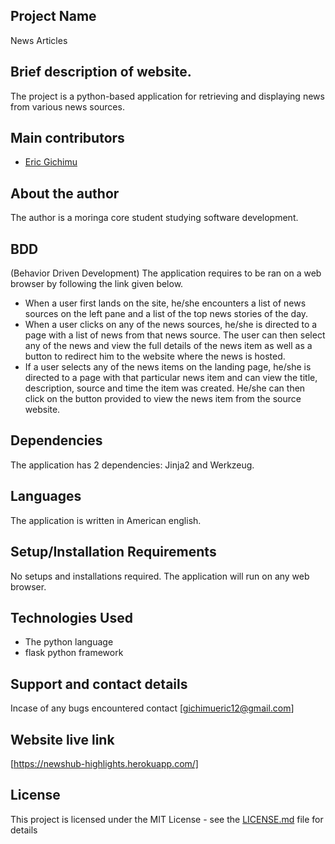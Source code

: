 ## Project Name
 News Articles

## Brief description of website.
The project is a python-based application for retrieving and displaying news from various news sources.

## Main contributors
- [Eric Gichimu](https://github.com/Gichimu)


## About the author
The author is a moringa core student studying software development.

## BDD
(Behavior Driven Development)
The application requires to be ran on a web browser by following the link given below. 
* When a user first lands on the site, he/she encounters a list of news sources on the left pane and a list of the top
news stories of the day.
* When a user clicks on any of the news sources, he/she is directed to a page with a list of news from that news source.
The user can then select any of the news and view the full details of the news item as well as a button to redirect him to 
the website where the news is hosted.
* If a user selects any of the news items on the landing page, he/she is directed to a page with that particular news item
and can view the title, description, source and time the item was created. He/she can then click on the button provided to
view the news item from the source website.

## Dependencies
The application has 2 dependencies: Jinja2 and Werkzeug. 
 
## Languages
The application is written in American english.

## Setup/Installation Requirements
No setups and installations required. The application will run on any web browser.

## Technologies Used
* The python language
* flask python framework



## Support and contact details
 Incase of any bugs encountered contact [gichimueric12@gmail.com]

## Website live link
[https://newshub-highlights.herokuapp.com/]

 
 ## License
This project is licensed under the MIT License - see the [LICENSE.md](https://github.com/Gichimu/news-articles/blob/master/LICENCE.md) file for details